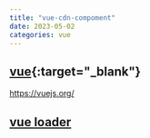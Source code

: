 ```yaml
---
title: "vue-cdn-compoment"
date: 2023-05-02
categories: vue  
---
```


## [vue](https://v3-docs.vuejs-korea.org/){:target="_blank"}
https://vuejs.org/

## [vue loader](https://github.com/FranckFreiburger/vue3-sfc-loader)

